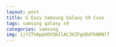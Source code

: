 ```yaml
---
layout: post
title: G Eazy Samsung Galaxy S9 Case
tags: samsung galaxy s9
categories: samsung
img: 1jYZThBppUOYQKIlACJKZFgUDdYhNRNlT
---
```

